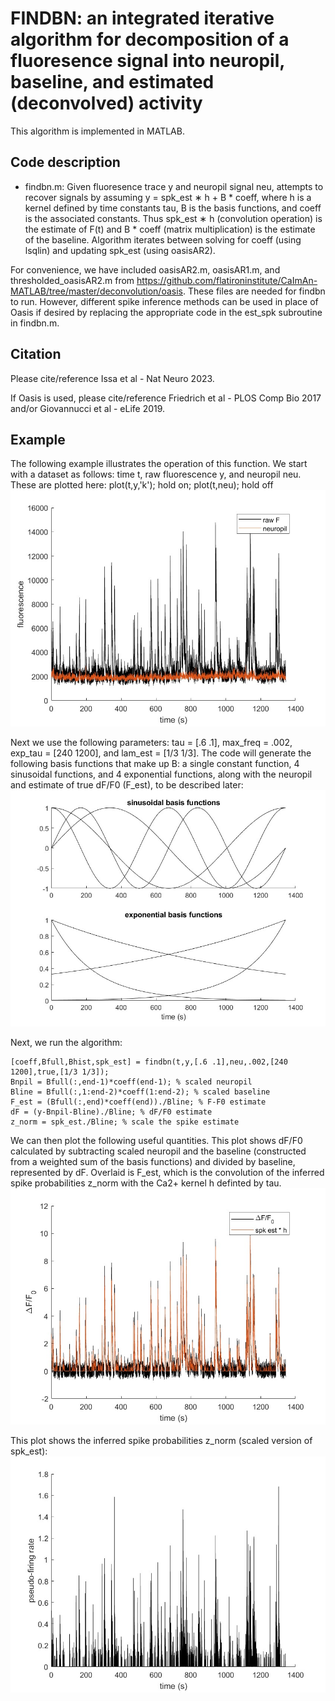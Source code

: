 # FINDBN: an integrated iterative algorithm for decomposition of a fluoresence signal into neuropil, baseline, and estimated (deconvolved) activity
This algorithm is implemented in MATLAB.

## Code description
* findbn.m: Given fluoresence trace y and neuropil signal neu, attempts to recover signals by assuming y = spk_est ∗ h + B * coeff, where h is a kernel defined by time constants tau, B is the basis functions, and coeff is the associated constants. Thus spk_est ∗ h (convolution operation) is the estimate of F(t) and B * coeff (matrix multiplication) is the estimate of the baseline. Algorithm iterates between solving for coeff (using lsqlin) and updating spk_est (using oasisAR2).

For convenience, we have included oasisAR2.m, oasisAR1.m, and thresholded_oasisAR2.m from https://github.com/flatironinstitute/CaImAn-MATLAB/tree/master/deconvolution/oasis. These files are needed for findbn to run. However, different spike inference methods can be used in place of Oasis if desired by replacing the appropriate code in the est_spk subroutine in findbn.m.

## Citation
Please cite/reference Issa et al - Nat Neuro 2023.

If Oasis is used, please cite/reference Friedrich et al - PLOS Comp Bio 2017 and/or Giovannucci et al - eLife 2019.

## Example
The following example illustrates the operation of this function. We start with a dataset as follows: time t, raw fluorescence y, and neuropil neu. These are plotted here: plot(t,y,'k'); hold on; plot(t,neu); hold off
![fig1](fig1.jpg)

Next we use the following parameters: tau = [.6 .1], max_freq = .002, exp_tau = [240 1200], and lam_est = [1/3 1/3]. The code will generate the following basis functions that make up B: a single constant function, 4 sinusoidal functions, and 4 exponential functions, along with the neuropil and estimate of true dF/F0 (F_est), to be described later:
![fig2](fig2.jpg)

Next, we run the algorithm: 
~~~
[coeff,Bfull,Bhist,spk_est] = findbn(t,y,[.6 .1],neu,.002,[240 1200],true,[1/3 1/3]);
Bnpil = Bfull(:,end-1)*coeff(end-1); % scaled neuropil
Bline = Bfull(:,1:end-2)*coeff(1:end-2); % scaled baseline
F_est = (Bfull(:,end)*coeff(end))./Bline; % F-F0 estimate
dF = (y-Bnpil-Bline)./Bline; % dF/F0 estimate
z_norm = spk_est./Bline; % scale the spike estimate
~~~
We can then plot the following useful quantities. This plot shows dF/F0 calculated by subtracting scaled neuropil and the baseline (constructed from a weighted sum of the basis functions) and divided by baseline, represented by dF. Overlaid is F_est, which is the convolution of the inferred spike probabilities z_norm with the Ca2+ kernel h definted by tau.
![fig3](fig3.jpg)

This plot shows the inferred spike probabilities z_norm (scaled version of spk_est):
![fig4](fig4.jpg)
